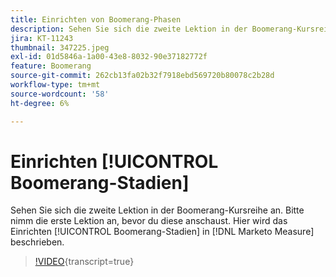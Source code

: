 ```yaml
---
title: Einrichten von Boomerang-Phasen
description: Sehen Sie sich die zweite Lektion in der Boomerang-Kursreihe an. Bitte nimm die erste Lektion an, bevor du diese anschaust. Hier wird das Einrichten von Boomerang-Stadien in beschrieben [!DNL Marketo Measure].
jira: KT-11243
thumbnail: 347225.jpeg
exl-id: 01d5846a-1a00-43e8-8032-90e37182772f
feature: Boomerang
source-git-commit: 262cb13fa02b32f7918ebd569720b80078c2b28d
workflow-type: tm+mt
source-wordcount: '58'
ht-degree: 6%

---
```


# Einrichten [!UICONTROL Boomerang-Stadien]

Sehen Sie sich die zweite Lektion in der Boomerang-Kursreihe an. Bitte nimm die erste Lektion an, bevor du diese anschaust. Hier wird das Einrichten [!UICONTROL Boomerang-Stadien] in [!DNL Marketo Measure] beschrieben.

>[!VIDEO](https://video.tv.adobe.com/v/3431588/?learn=on&captions=ger){transcript=true}
